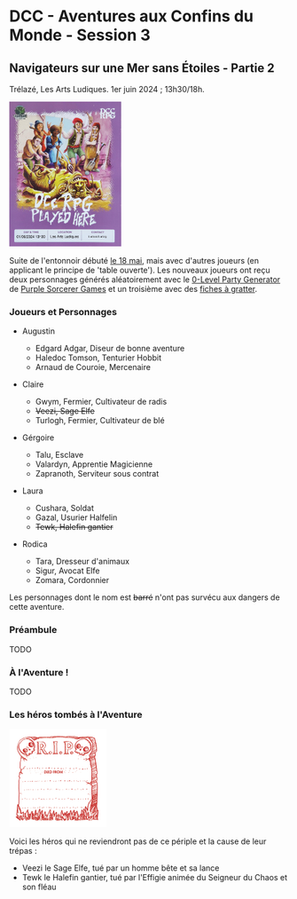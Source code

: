 # DCC - Aventures aux Confins du Monde - Session 3

## Navigateurs sur une Mer sans &Eacute;toiles - Partie 2

Trélazé, Les Arts Ludiques. 1er juin 2024 ; 13h30/18h.

[<img alt="s2-map" title ="DCC RPG played here 01/06/2024" src="./assets/DCC-RPG-Played-Here-Poster-2024-06-01.jpg" class="center" width="40%">](./assets/DCC-RPG-Played-Here-Poster-2024-06-01.jpg)


Suite de l'entonnoir débuté [le 18 mai](dcc_lal_2024_05_18), mais avec d'autres joueurs (en applicant le principe de 'table ouverte'). Les nouveaux joueurs ont reçu deux personnages générés aléatoirement avec le [0-Level Party Generator](https://purplesorcerer.com/create_party.php) de [Purple Sorcerer Games](https://purplesorcerer.com/index.php) et un troisième avec des [fiches à gratter](https://www.philibertnet.com/fr/dungeon-crawl-classics/122674-dungeon-crawl-classics-0-level-scratch-off-character-sheets-reprint-9781946231093.html?search_query=Scratch&results=7#img).

### Joueurs et Personnages

- Augustin
    - Edgard Adgar, Diseur de bonne aventure
    - Haledoc Tomson, Tenturier Hobbit
    - Arnaud de Couroie, Mercenaire

- Claire
    - Gwym, Fermier, Cultivateur de radis
    - ~~Veezi, Sage Elfe~~
    - Turlogh, Fermier, Cultivateur de blé

- Gérgoire
    - Talu, Esclave
    - Valardyn, Apprentie Magicienne
    - Zapranoth, Serviteur sous contrat

- Laura
    - Cushara, Soldat
    - Gazal, Usurier Halfelin
    - ~~Tewk, Halefin gantier~~

- Rodica
    - Tara, Dresseur d'animaux
    - Sigur, Avocat Elfe
    - Zomara, Cordonnier

Les personnages dont le nom est ~~barré~~ n'ont pas survécu aux dangers de cette aventure.

### Préambule

TODO

### &Agrave; l'Aventure !

TODO

### Les héros tombés à l'Aventure

<img alt="rip-stamp" title ="RIP Stamp" src="./assets/rip-stamp.jpg" class="center" width="35%">

Voici les héros qui ne reviendront pas de ce périple et la cause de leur trépas :

- Veezi le Sage Elfe, tué par un homme bête et sa lance
- Tewk le Halefin gantier, tué par l'Effigie animée du Seigneur du Chaos et son fléau
